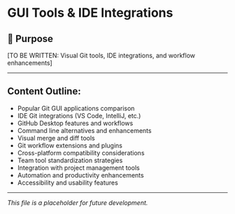 # GUI Tools & IDE Integrations

## 🎯 Purpose
[TO BE WRITTEN: Visual Git tools, IDE integrations, and workflow enhancements]

---

## Content Outline:
- Popular Git GUI applications comparison
- IDE Git integrations (VS Code, IntelliJ, etc.)
- GitHub Desktop features and workflows
- Command line alternatives and enhancements
- Visual merge and diff tools
- Git workflow extensions and plugins
- Cross-platform compatibility considerations
- Team tool standardization strategies
- Integration with project management tools
- Automation and productivity enhancements
- Accessibility and usability features

---

*This file is a placeholder for future development.*